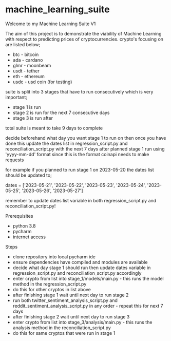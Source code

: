 # machine_learning_suite

Welcome to my Machine Learning Suite V1

The aim of this project is to demonstrate the viability of Machine Learning with respect to predicting prices of cryptocurrencies. crypto's focusing on are listed below;

- btc - bitcoin
- ada - cardano
- glmr - moonbeam
- usdt - tether
- eth - ethereum
- usdc - usd coin (for testing)


suite is split into 3 stages that have to run consecutively which is very important;

- stage 1 is run
- stage 2 is run for the next 7 consecutive days
- stage 3 is run after

total suite is meant to take 9 days to complete

decide beforehand what day you want stage 1 to run on then once you have done this update the dates list in regression_script.py and reconciliation_script.py with the next 7 days after planned stage 1 run using 'yyyy-mm-dd' format since this is the format coinapi needs to make requests

for example if you planned to run stage 1 on 2023-05-20 the dates list should be updated to;

dates = ['2023-05-21', '2023-05-22', '2023-05-23', '2023-05-24', '2023-05-25', '2023-05-26', '2023-05-27']

remember to update dates list variable in both regression_script.py and reconciliation_script.py!



Prerequisites

- python 3.8
- pycharm
- internet access



Steps

- clone repository into local pycharm ide
- ensure dependencies have compiled and modules are available
- decide what day stage 1 should run then update dates variable in regression_script.py and reconciliation_script.py accordingly
- enter crypto from list into stage_1/models/main.py - this runs the model method in the regression_script.py
- do this for other cryptos in list above
- after finishing stage 1 wait until next day to run stage 2
- run both twitter_sentiment_analysis_script.py and reddit_sentiment_analysis_script.py in any order - repeat this for next 7 days
- after finishing stage 2 wait until next day to run stage 3
- enter crypto from list into stage_3/analysis/main.py - this runs the analysis method in the reconciliation_script.py
- do this for same cryptos that were run in stage 1












